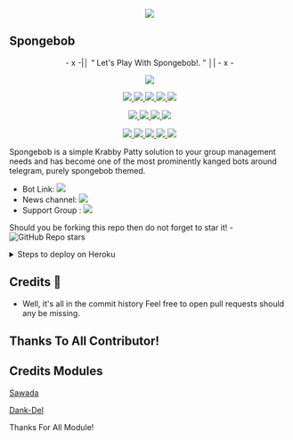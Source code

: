 <p align="center">
  <img src="https://telegra.ph/file/e89dea6e5af619deb67a5.jpg">
</p>

## Spongebob 

<p align="center">
- x -|│  “	Let's Play With Spongebob!. ”  │| - x -
</p>

<p align="center">
<a href="https://app.codacy.com/gh/BikiniBottomm/Spongebob?utm_source=github.com&utm_medium=referral&utm_content=BikiniBottomm/Spongebob&utm_campaign=Badge_Grade_Settings" alt="Codacy Badge">
<img src="https://api.codacy.com/project/badge/Grade/6141417ceaf84545bab6bd671503df51" /> </a>
</p>
<p align="center">
<a href="https://github.com/BikiniBottomm/Spongebob" alt="GitHub closed issues"> <img src="https://img.shields.io/github/issues-closed-raw/BikiniBottomm/Spongebob?style=flat&logo=github&color=success" /> </a>
<a href="https://github.com/BikiniBottomm/Spongebob/graphs/contributors" alt="GitHub contributors"> <img src="https://img.shields.io/github/contributors/BikiniBottomm/Spongebob?style=flat&logo=github" /> </a>
<a href="https://github.com/BikiniBottomm/Spongebob/network/members" alt="GitHub forks"> <img src="https://img.shields.io/github/forks/BikiniBottomm/Spongebob?label=Forks&logo=github" /> </a>
<a href="https://github.com/BikiniBottomm/Spongebob" alt="GitHub closed pull requests"> <img src="https://img.shields.io/github/issues-pr-closed-raw/BikiniBottomm/spongebob?color=success" /> </a>
<a href="https://github.com/BikiniBottomm/Spongebob" alt="GitHub issues"> <img src="https://img.shields.io/github/issues-raw/animekaizoku/saitamarobot?style=flat&logo=github&color=yellow" /> </a>
</p>
<p align="center">
<a href="https://www.python.org/" alt="made-with-python"> <img src="https://img.shields.io/badge/Made%20with-Python-1f425f.svg?style=flat&logo=python&color=red" /> </a>
<a href="https://github.com/BikiniBottomm/Spongebob" alt="Docker!"> <img src="https://aleen42.github.io/badges/src/docker.svg" /> </a>
<a href="https://github.com/BikiniBottomm/Spongebob" alt="GitHub repo size"> <img src="https://img.shields.io/github/repo-size/BikiniBottomm/Spongebob" /> </a>
<a href="https://github.com/BikiniBottomm/Spongebob/blob/spongebob/LICENSE" alt="GPLv3 license"> <img src="https://img.shields.io/badge/License-GPLv3-blue.svg" /> </a>
</p>
<p align="center">
<a href="https://paypal.me/nezoku" alt="Donate!"> <img src="https://aleen42.github.io/badges/src/paypal.svg" /> </a>
<a href="https://t.me/VohaUpdate" alt="Telegram!"> <img src="https://aleen42.github.io/badges/src/telegram.svg" /> </a>
<a href="" alt="VohaUnion"> <img src="https://img.shields.io/badge/Built%20by-Voha-red" /> </a>
<a href="https://github.com/BikiniBottomm/Spongebob/graphs/commit-activity" alt="Maintenance"> <img src="https://img.shields.io/badge/Maintained%3F-yes-green.svg" /> </a>
<a href="https://makeapullrequest.com" alt="PRs Welcome"> <img src="https://img.shields.io/badge/PRs-welcome-brightgreen.svg?style=flat-square" /> </a>
</p>

Spongebob is a simple Krabby Patty solution to your group management needs and has become one of the most prominently kanged bots around telegram, purely spongebob themed.

* Bot Link:  <a href="https://t.me/SpongebobSquarepantsRobot" alt="Spongebob Robot"> <img src="https://img.shields.io/badge/%F0%9F%A4%96%20-SpongebobRobot-yellow" /> </a>
* News channel: <a  href="https://t.me/SpongebobUpdates" alt="Voha Update"> <img  src="https://img.shields.io/badge/%F0%9F%92%A1-Spongebob%20Updates-9cf" /> </a>
* Support Group : <a  href="https://t.me/KrustyKrabParty" alt="Voha Update"> <img  src="https://img.shields.io/badge/%F0%9F%92%A1-Krusty%20Krab%20Party-9cf" /> </a>


Should you be forking this repo then do not forget to star it! - <img alt="GitHub Repo stars" src="https://img.shields.io/github/stars/SpongebobSquarepantsKrustyKrab/spongebob?color=white&label=%F0%9F%8C%9F%20star">

<details>
  <summary>Steps to deploy on Heroku </summary>

```
Fill in all the details, Deploy!
Now go to https://dashboard.heroku.com/apps/(app-name)/resources ( Replace (app-name) with your app name )
REMEMBER: Turn on worker dyno (Don't worry It's free :D) & Webhook
Now send the bot /start, If it doesn't respond go to https://dashboard.heroku.com/apps/(app-name)/settings and remove webhook and port.
```

  [![Deploy](https://www.herokucdn.com/deploy/button.svg)](https://heroku.com/deploy?template=https://github.com/SpongebobSquarepantsKrustyKrab/Spongebob.git)

</details>  

## Credits 📍
* Well, it's all in the commit history 
Feel free to open pull requests should any be missing.

## Thanks To All Contributor!

## Credits Modules
[Sawada](https://github.com/tsunayoshisawada)

[Dank-Del](https://github.com/dank-del)

Thanks For All Module!
